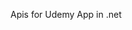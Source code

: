 Apis for Udemy App in .net
<PackageReference Include="Microsoft.EntityFrameworkCore" Version="9.0.2" />
 <PackageReference Include="Microsoft.EntityFrameworkCore.Abstractions" Version="9.0.2" />
 <PackageReference Include="Microsoft.EntityFrameworkCore.SqlServer" Version="9.0.2" />
 <PackageReference Include="Microsoft.EntityFrameworkCore.Tools" Version="9.0.2">

